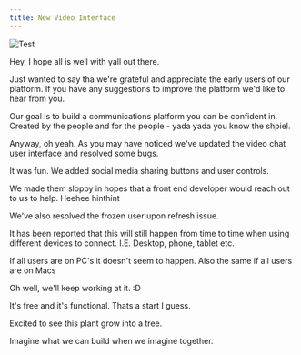```yaml
---
title: New Video Interface
---
```


![Test](https://tronplace.com/images/computer.gif "New Video Interface")


Hey, I hope all is well with yall out there.

Just wanted to say tha we're grateful and appreciate the 
early users of our platform. If you have any suggestions to improve the platform we'd like to
hear from you.

Our goal is to build a communications platform you can be confident in. Created by the people
and for the people - yada yada you know the shpiel. 

Anyway, oh yeah. As you may have noticed we've updated the video chat user interface and 
resolved some bugs.

It was fun. We added social media sharing buttons and user controls.

We made them sloppy in hopes that a front end developer would reach out to us
to help. Heehee hinthint

We've also resolved the frozen user upon refresh issue.

It has been reported that this will still happen from time to time when using
different devices to connect. I.E. Desktop, phone, tablet etc.

If all users are on PC's it doesn't seem to happen.
Also the same if all users are on Macs

Oh well, we'll keep working at it. :D

It's free and it's functional. Thats a start I guess.

Excited to see this plant grow into a tree.

Imagine what we can build when we imagine together.



